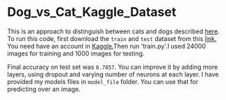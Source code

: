 # Dog_vs_Cat_Kaggle_Dataset

This is an approach to distinguish between cats and dogs described <a href=”https://www.kaggle.com/c/dogs-vs-cats-redux-kernels-edition/”>here</a>.
To run this code, first download the `train` and `test` dataset from this <a href=”https://www.kaggle.com/c/dogs-vs-cats-redux-kernels-edition/data”>link.</a> 
You need have an account in <a href=”https://www.kaggle.com/”>Kaggle.</a>Then run 'train.py'.I used 24000 images for training and 1000 images for testing. 

Final accuracy on test set was `0.7857`. You can improve it by adding more layers, using dropout and varying number of neurons at each layer.
I have provided my models files in `model_file` folder. You can use that for predicting over an image. 
